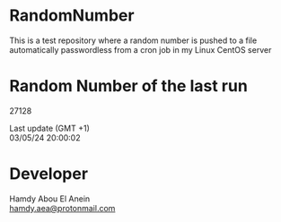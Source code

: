 # RandomNumber    
This is a test repository where a random number is pushed to a file automatically passwordless from a cron job in my Linux CentOS server    
# Random Number of the last run   
27128
      
Last update (GMT +1)    
03/05/24 20:00:02
# Developer    
Hamdy Abou El Anein   
hamdy.aea@protonmail.com
